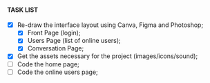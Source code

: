 #### TASK LIST
*[X] Re-draw the interface layout using Canva, Figma and Photoshop;
  *[X] Front Page (login);
  *[X] Users Page (list of online users);
  *[X] Conversation Page;
*[X] Get the assets necessary for the project (images/icons/sound);
*[ ] Code the home page;
*[ ] Code the online users page;
